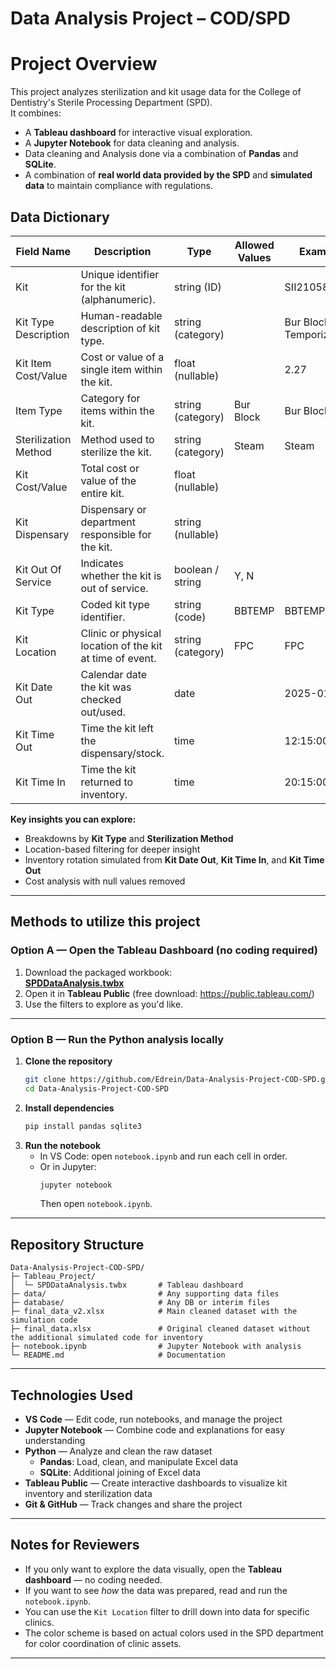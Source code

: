 # Data Analysis Project – COD/SPD

# Project Overview
This project analyzes sterilization and kit usage data for the College of Dentistry's Sterile Processing Department (SPD).  
It combines:
- A **Tableau dashboard** for interactive visual exploration.  
- A **Jupyter Notebook** for data cleaning and analysis. 
- Data cleaning and Analysis done via a combination of **Pandas** and **SQLite**.
- A combination of **real world data provided by the SPD** and **simulated data** to maintain compliance with regulations.

## Data Dictionary

| Field Name            | Description                                                   | Type                | Allowed Values      | Example                         | Null % | Unique Values | Min | Max | Units |
|-----------------------|---------------------------------------------------------------|---------------------|---------------------|----------------------------------|--------|---------------|-----|-----|-------|
| Kit                   | Unique identifier for the kit (alphanumeric).                 | string (ID)         |                     | SII21058402N                    |        |               |     |     |       |
| Kit Type Description  | Human-readable description of kit type.                       | string (category)   |                     | Bur Block 9 - Temporization     |        |               |     |     |       |
| Kit Item Cost/Value   | Cost or value of a single item within the kit.                 | float (nullable)    |                     | 2.27                            |        |               |     |     | USD   |
| Item Type             | Category for items within the kit.                            | string (category)   | Bur Block           | Bur Block                       |        |               |     |     |       |
| Sterilization Method  | Method used to sterilize the kit.                              | string (category)   | Steam               | Steam                           |        |               |     |     |       |
| Kit Cost/Value        | Total cost or value of the entire kit.                         | float (nullable)    |                     |                                  |        |               |     |     | USD   |
| Kit Dispensary        | Dispensary or department responsible for the kit.              | string (nullable)   |                     |                                  |        |               |     |     |       |
| Kit Out Of Service    | Indicates whether the kit is out of service.                   | boolean / string    | Y, N                |                                  |        |               |     |     |       |
| Kit Type              | Coded kit type identifier.                                     | string (code)       | BBTEMP              | BBTEMP                          |        |               |     |     |       |
| Kit Location          | Clinic or physical location of the kit at time of event.       | string (category)   | FPC                 | FPC                             |        |               |     |     |       |
| Kit Date Out          | Calendar date the kit was checked out/used.                    | date                |                     | 2025-01-07                      |        |               |     |     |       |
| Kit Time Out          | Time the kit left the dispensary/stock.                        | time                |                     | 12:15:00                        |        |               |     |     |       |
| Kit Time In           | Time the kit returned to inventory.                            | time                |                     | 20:15:00                        |        |               |     |     |       |


**Key insights you can explore:**
- Breakdowns by **Kit Type** and **Sterilization Method**
- Location-based filtering for deeper insight
- Inventory rotation simulated from **Kit Date Out**, **Kit Time In**, and **Kit Time Out**
- Cost analysis with null values removed

---

## Methods to utilize this project

### Option A — Open the Tableau Dashboard (no coding required)
1. Download the packaged workbook:  
   **[SPDDataAnalysis.twbx](Tableau_Project/SPDDataAnalysis.twbx)**
2. Open it in **Tableau Public** (free download: https://public.tableau.com/)
3. Use the filters to explore as you'd like.

---

### Option B — Run the Python analysis locally
1. **Clone the repository**
   ```bash
   git clone https://github.com/Edrein/Data-Analysis-Project-COD-SPD.git
   cd Data-Analysis-Project-COD-SPD
   ```
2. **Install dependencies**
     ```bash
     pip install pandas sqlite3
     ```
3. **Run the notebook**
   - In VS Code: open `notebook.ipynb` and run each cell in order.
   - Or in Jupyter:  
     ```bash
     jupyter notebook
     ```
     Then open `notebook.ipynb`.

---

##  Repository Structure
```
Data-Analysis-Project-COD-SPD/
├─ Tableau_Project/
│  └─ SPDDataAnalysis.twbx       # Tableau dashboard
├─ data/                         # Any supporting data files
├─ database/                     # Any DB or interim files
├─ final_data_v2.xlsx            # Main cleaned dataset with the simulation code
├─ final_data.xlsx               # Original cleaned dataset without the additional simulated code for inventory
├─ notebook.ipynb                # Jupyter Notebook with analysis
└─ README.md                     # Documentation
```

---

## Technologies Used
- **VS Code** — Edit code, run notebooks, and manage the project
- **Jupyter Notebook** — Combine code and explanations for easy understanding
- **Python** — Analyze and clean the raw dataset
  - **Pandas**: Load, clean, and manipulate Excel data
  - **SQLite**: Additional joining of Excel data
- **Tableau Public** — Create interactive dashboards to visualize kit inventory and sterilization data
- **Git & GitHub** — Track changes and share the project

---

## Notes for Reviewers
- If you only want to explore the data visually, open the **Tableau dashboard** — no coding needed.
- If you want to see *how* the data was prepared, read and run the `notebook.ipynb`.
- You can use the `Kit Location` filter to drill down into data for specific clinics.
- The color scheme is based on actual colors used in the SPD department for color coordination of clinic assets.

---